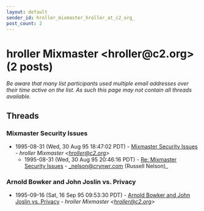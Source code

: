 ```yaml
---
layout: default
sender_id: hroller_mixmaster_hroller_at_c2_org_
post_count: 2
---
```


# hroller Mixmaster <hroller<span>@</span>c2.org> (2 posts)

_Be aware that many list participants used multiple email addresses over their time active on the list. As such this page may not contain all threads available._

## Threads

### Mixmaster Security Issues
+ 1995-08-31 (Wed, 30 Aug 95 18:47:02 PDT) - [Mixmaster Security Issues](/archive/1995/08/f37ee33ad5b119153e166324d773a4a3c1ca4dfbaf6bf9b203cad8b5a4455c25) - _hroller Mixmaster \<hroller@c2.org\>_
  + 1995-08-31 (Wed, 30 Aug 95 20:46:16 PDT) - [Re: Mixmaster Security Issues](/archive/1995/08/8d9f8ed00b43f5783014b24a8e6813d1bdd16fa517cd85b4db2f296136103a36) - _nelson@crynwr.com (Russell Nelson)_

### Arnold Bowker and John Joslin vs. Privacy
+ 1995-09-16 (Sat, 16 Sep 95 09:53:30 PDT) - [Arnold Bowker and John Joslin vs. Privacy](/archive/1995/09/ebffc53a297501d7eb6dcd667e5f2df0a0c14257bcd361e5cace354a3aeac638) - _hroller Mixmaster \<hroller@c2.org\>_

